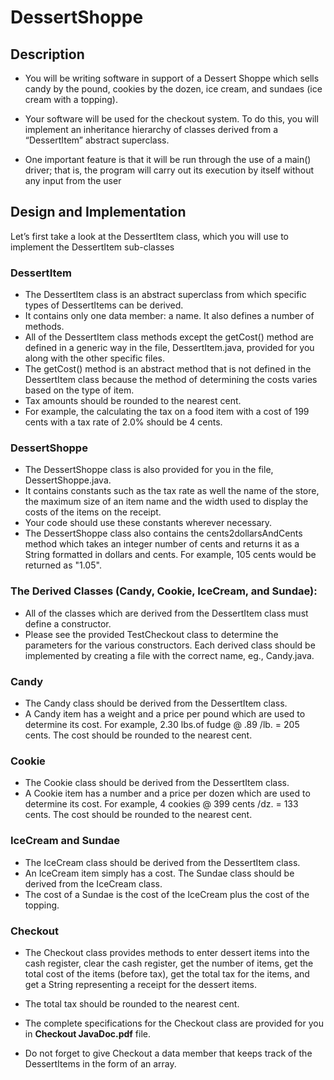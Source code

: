 # DessertShoppe

## Description
* You will be writing software in support of a Dessert Shoppe which sells candy by the pound, cookies by the dozen, ice cream, and sundaes (ice cream with a topping).

* Your software will be used for the checkout system. To do this, you will implement an inheritance hierarchy of classes derived from a “DessertItem” abstract superclass.  

* One important feature is that it will be run through the use of a main() driver; that is, the program will carry out its execution by itself without any input from the user
 
 
 ## Design and Implementation 
 
 Let’s first take a look at the DessertItem class, which you will use to implement the DessertItem sub-classes
 
 ### DessertItem 
 
 * The DessertItem class is an abstract superclass from which specific types of DessertItems can be derived. 
 * It contains only one data member: a name. It also defines a number of methods.
 * All of the DessertItem class methods except the getCost() method are defined in a generic way in the file, DessertItem.java, provided for you along with the other specific files. 
 * The getCost() method is an abstract method that is not defined in the DessertItem class because the method of determining the costs varies based on the type of item. 
 * Tax amounts should be rounded to the nearest cent. 
 * For example, the calculating the tax on a food item with a cost of 199 cents with a tax rate of 2.0% should be 4 cents.  
 
 ### DessertShoppe 
 * The DessertShoppe class is also provided for you in the file, DessertShoppe.java.
 * It contains constants such as the tax rate as well the name of the store, the maximum size of an item name and the width used to display the costs of the items on the receipt. 
 * Your code should use these constants wherever necessary.
 * The DessertShoppe class also contains the cents2dollarsAndCents method which takes an integer number of cents and returns it as a String formatted in dollars and cents. For example, 105 cents would be returned as "1.05".  
 
 
### The Derived Classes (Candy, Cookie, IceCream, and Sundae):  
* All of the classes which are derived from the DessertItem class must define a constructor.
* Please see the provided TestCheckout class to determine the parameters for the various constructors. Each derived class should be implemented by creating a file with the correct name, eg., Candy.java.  

### Candy 
* The Candy class should be derived from the DessertItem class.
* A Candy item has a weight and a price per pound which are used to determine its cost. For example, 2.30 lbs.of fudge @ .89 /lb. = 205 cents. The cost should be rounded to the nearest cent.
 
 
 ### Cookie  
 * The Cookie class should be derived from the DessertItem class. 
 * A Cookie item has a number and a price per dozen which are used to determine its cost. For example, 4 cookies @ 399 cents /dz. = 133 cents. The cost should be rounded to the nearest cent.  
 
 ### IceCream and Sundae  
 * The IceCream class should be derived from the DessertItem class.
 * An IceCream item simply has a cost. The Sundae class should be derived from the IceCream class. 
 * The cost of a Sundae is the cost of the IceCream plus the cost of the topping.  
 
 ### Checkout
 * The Checkout class provides methods to enter dessert items into the cash register, clear the cash register, get the number of items, get the total cost of the items (before tax), get the total tax for the items, and get a String representing a receipt for the dessert items.

 * The total tax should be rounded to the nearest cent.
 
 * The complete specifications for the Checkout class are provided for you in **Checkout JavaDoc.pdf** file.
 
 * Do not forget to give Checkout a data member that keeps track of the DessertItems in the form of an array. 

